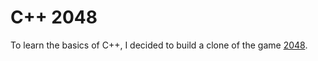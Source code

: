 # C++ 2048

To learn the basics of C++, I decided to build a clone of the game [2048](https://2048.io).
